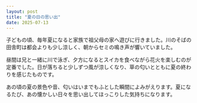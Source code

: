 ```yaml
---
layout: post
title: "夏の日の思い出"
date: 2025-07-13
---
```


子どもの頃、毎年夏になると家族で祖父母の家へ遊びに行きました。川のそばの田舎町は都会よりも少し涼しく、朝からセミの鳴き声が響いていました。

昼間は兄と一緒に川で泳ぎ、夕方になるとスイカを食べながら花火を楽しむのが定番でした。日が落ちると少しずつ風が涼しくなり、草の匂いとともに夏の終わりを感じたものです。

あの頃の夏の景色や音、匂いはいまでもふとした瞬間によみがえります。夏になるたび、あの懐かしい日々を思い出してほっこりした気持ちになります。
